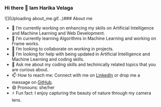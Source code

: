 ### Hi there 👋 Iam Harika Velaga

<!--
**harikavelaga9999/harikavelaga9999** is a ✨ _special_ ✨ repository because its `README.md` (this file) appears on your GitHub profile.

![about_me](https://github.com/harikavelaga9999/harikavelaga9999/assets/142806138/57011db2-7294-4cf7-9f0c-676c85bd1a8f)
Here are some ideas to get you started:-->

![](Uploading about_me.gif…)###  About me


- 🔭 I’m currently working on enhancing my skiils on Artificial Intelligence and Machine Learning and Web Development.
- 🌱 I’m currently learning Algorithms in Machine Learning and working on Frame works.
- 👯 I’m looking to collaborate on working in projects.
- 🤔 I’m looking for help with being updated in Artificial Intelligence and Machine Learning and coding skills.
- 💬 Ask me about my coding skills and techinically related topics that you are curious about.
- 📫 How to reach me: Connect with me on [LinkedIn](https://www.linkedin.com/in/harika-velaga-16a83528a?utm_source=share&utm_campaign=share_via&utm_content=profile&utm_medium=android_app) or drop me a message on [GitHub](https://github.com/harikavelaga9999).
- 😄 Pronouns: she/her
- ⚡ Fun fact:  I enjoy capturing the beauty of nature through my camera lens.
  
  

